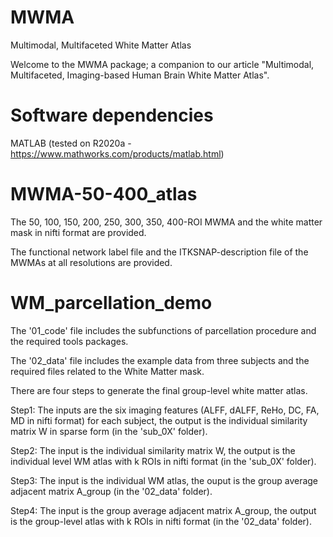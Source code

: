 # MWMA
Multimodal, Multifaceted White Matter Atlas

Welcome to the MWMA package; a companion to our article "Multimodal, Multifaceted, Imaging-based Human Brain White Matter Atlas".

# Software dependencies
MATLAB (tested on R2020a - https://www.mathworks.com/products/matlab.html)

# MWMA-50-400_atlas
The 50, 100, 150, 200, 250, 300, 350, 400-ROI MWMA and the white matter mask in nifti format are provided.

The functional network label file and the ITKSNAP-description file of the MWMAs at all resolutions are provided.

# WM_parcellation_demo
The '01_code' file includes the subfunctions of parcellation procedure and the required tools packages.

The '02_data' file includes the example data from three subjects and the required files related to the White Matter mask.

There are four steps to generate the final group-level white matter atlas.

Step1: The inputs are the six imaging features (ALFF, dALFF, ReHo, DC, FA, MD in nifti format) for each subject, the output is the individual similarity matrix W in sparse form (in the 'sub_0X' folder).

Step2: The input is the individual similarity matrix W, the output is the individual level WM atlas with k ROIs in nifti format (in the 'sub_0X' folder).

Step3: The input is the individual WM atlas, the ouput is the group average adjacent matrix A_group (in the '02_data' folder).

Step4: The input is the group average adjacent matrix A_group, the output is the group-level atlas with k ROIs in nifti format (in the '02_data' folder).
